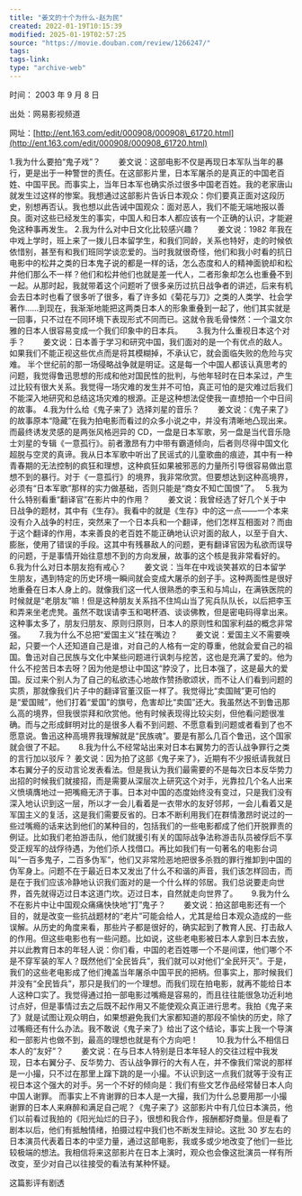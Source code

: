 ```yaml
---
title: "姜文的十个为什么-赵为民"
created: 2022-01-19T10:15:39
modified: 2025-01-19T02:57:25
source: "https://movie.douban.com/review/1266247/"
tags:
tags-link:
type: "archive-web"
---
```


时间： 2003 年 9 月 8 日

出处：网易影视频道

网址：[http://ent.163.com/edit/000908/000908\_61720.html](http://ent.163.com/edit/000908/000908_61720.html)

1.我为什么要拍“鬼子戏”？　　 姜文说：这部电影不仅是再现日本军队当年的暴行，更是出于一种警世的责任。在这部影片里，日本军屠杀的是真正的中国老百姓、中国平民。而事实上，当年日本军也确实杀过很多中国老百姓。我的老家唐山就发生过这样的惨案。我想通过这部影片告诉日本观众：你们要真正面对这段历史，别想再否认。我也想以此告诫中国观众：面对恶人，我们不能无端地报以善良。面对这些已经发生的事实，中国人和日本人都应该有一个正确的认识，才能避免这种事再发生。 2.我为什么对中日文化比较感兴趣？　　 姜文说：1982 年我在中戏上学时，班上来了一拨儿日本留学生，和我们同龄，关系也特好，走的时候依依惜别，甚至有和我们班同学谈恋爱的。当时我就很奇怪，他们和我小时看的抗日电影中的松井之类的日本鬼子说的都是一样的话，怎么态度和人的精神面貌却和松井他们那么不一样？他们和松井他们也就是差一代人，二者形象却怎么也重叠不到一起。从那时起，我就带着这个问题听了很多亲历过抗日战争者的讲述，后来有机会去日本时也看了很多听了很多，看了许多如《菊花与刀》之类的人类学、社会学著作……到现在，我渐渐地能把这两类日本人的形象重叠到一起了，他们其实就是一回事，只不过在不同环境下表现形式不同而已。这就令我毛骨悚然：一个温文尔雅的日本人很容易变成一个我们印象中的日本兵。　　 3.我为什么重视日本这个对手？　　 姜文说：日本善于学习和研究中国，我们面对的是一个有优点的敌人。如果我们不能正视这些优点而是将其模糊掉，不承认它，就会面临失败的危险与灾难。 半个世纪前的那一场侵略战争就是明证。这是每一个中国人都该认真思考的问题，我觉得鲁迅思想的形成和他对国民性的批判，与他年轻时在日本呆过，产生过比较有很大关系。我觉得一场灾难的发生并不可怕，真正可怕的是灾难过后我们不能深入地研究和总结这场灾难的根源。正是这种想法促使我一直想拍一个中日间的故事。 4.我为什么给《鬼子来了》选择刘星的音乐？　　 姜文说：《鬼子来了》的故事原本“隐藏”在我为拍电影而看过的众多小说之中，并没有清晰地凸现出来。而最终诱发灵感的是两张风格迥异的 CD，一盘是日本军歌，另一盘是当代音乐隐士刘星的专辑《一意孤行》。前者激昂有力中带有霸道倾向，后者则尽得中国文化超脱与空灵的真谛。我从日本军歌中听出了民谣式的儿童歌曲的痕迹，其中有一种青春期的无法控制的疯狂和理想，这种疯狂如果被邪恶的力量所引导很容易做出意想不到的暴行。对于《一意孤行》的境界，我非常欣赏。但要想达到这种高境界，必须有“日本军歌”那样的实力做基础，否则只能是“商女不知亡国恨”了。　 5.我为什么特别看重“翻译官”在影片中的作用？　　 姜文说：我曾经选了好几个关于中日战争的题材，其中有《生存》。我看中的就是《生存》中的这一点——一个本来没有介入战争的村庄，突然来了一个日本兵和一个翻译，他们怎样互相面对？而由于这个翻译的作用，本来善良的老百姓不能正确地认识对面的敌人，以至于自大、膨胀，使用了错误的手段。这其中有残暴敌人的问题，更有翻译官因为私欲而误导的问题，于是事情开始往意想不到的方向发展，故事的这个核是我非常看好的。　　 6.我为什么对日本朋友抱有戒心？　　 姜文说：当年在中戏谈笑甚欢的日本留学生朋友，遇到特定的历史环境一瞬间就会变成大屠杀的刽子手。这种两面性是很好地重叠在日本人身上的。就像我们这一代人很熟悉的李玉和与鸠山，在满铁医院的时候就是“老朋友”嘛！但是这种朋友关系挡不住鸠山当了宪兵队队长，以后把李玉和弄来坐老虎凳。虽然不耽误请李玉和喝杯酒、谈谈佛教，但是密电码得拿出来。这种事太多了，朋友归朋友、原则归原则，日本人的原则性和国家利益的概念非常强。　　 7.我为什么不总把“爱国主义”挂在嘴边？　　 姜文说：爱国主义不需要唤起，只要一个人还知道自己是谁，对自己的人格有一定的尊重，他就会爱自己的祖国。鲁迅对自己民族与文化中某些问题进行讽刺与挖苦，这也是充满了爱的。他为什么不挖苦日本去呀？因为他是想让中国这“脖没了，比日本强了，这是最大的爱国。反过来个别人为了自己的私欲违心地故作赞扬歌颂状，而不让人们看到问题的实质，那就像我们片子中的翻译官董汉臣一样了。我觉得比“卖国贼”更可怕的是“爱国贼”，他们打着“爱国”的旗号，危害却比“卖国”还大。我虽然达不到鲁迅那么高的境界，但我很崇拜和欣赏他。他有时候表现得比较尖刻，但他看问题很准确。而与之形成鲜明对比的是很多人看不到问题、不愿意看到问题或者看到了也不愿意说。鲁迅这种高境界我理解就是“民族魂”。要是有那么几百个鲁迅，这个国家就会很了不起。　　 8.我为什么不经常站出来对日本右翼势力的否认战争罪行之类的言行加以驳斥？ 姜文说：因为拍了这部《鬼子来了》，近期有不少报纸请我就日本右翼分子的反动言论发表看法。但是我认为我们最需要的不是每次日本反华势力出招的时候我们就接招，而是需要从深层次上研究这个对手，光靠拉几个名人出来义愤填膺地过一把嘴瘾无济于事。日本对中国的态度始终没有变过，只是我们没有深入地认识到这一层，所以才一会儿看着是一衣带水的友好邻邦，一会儿看着又是军国主义的复活，这是我们需要反省的。日本不断利用我们在群情激昂时说过的一些过嘴瘾的话来达到他们的某种目的，包括我们的一些电影都成了他们开脱罪责的例证。比如我们老拍游击队，他们就援引有关的国际战争法称游击队员被俘后不享受正规军的战俘待遇，为他们杀人找借口。再比如我们有一句著名的电影台词叫“一百多鬼子，二百多伪军”，他们又非常险恶地把很多杀戮的罪行推卸到中国的伪军身上。问题不在于最近日本又发出了什么不和谐的声音，我们该怎样回击，而是在于我们应该冷静地认识我们面对的是一个什么样的邻居。我们总说要走向世界，首先就得迈过日本这道门坎。迈过日本，自然就走向世界了。　　 9.我为什么不在影片中让中国观众痛痛快快地“打”鬼子？　　 姜文说：拍这部电影还有一个目的，就是改变一些抗战题材的“老片”可能会给人，尤其是给日本观众造成的一些误解。从历史的角度来看，那些片子都是很好的，确实起到了教育人民、打击敌人的作用。但这些电影也有一些问题。比如说，这些老电影被日本人拿到日本去放，并以此教育日本的年轻人说：你们看，中国的老百姓哪一个不是间谍，他们哪个不是不穿军装的军人？既然他们“全民皆兵”，我们就可以对他们“全民歼灭”。于是，我们的这些老电影成了他们掩盖当年屠杀中国平民的把柄。但事实上，那时候我们并没有“全民皆兵”，那只是我们的一个理想。而我们现在拍电影，就再不能给日本人这种口实了。我觉得通过拍一部电影过嘴瘾是容易的，而且往往能很急功近利地讨点好，但是事情过去之后既不起作用又不能使观众真正进行思考。我拍《鬼子来了》就是试图让观众明白，如果想避免我们大家都知道的那段不愉快的历史，除了过嘴瘾还有什么办法。我不敢说《鬼子来了》给出了这个结论，事实上我一个导演和一部影片也做不到，最高的理想也就是有个方向吧！　　 10.我为什么不相信日本人的“友好”？　　 姜文说：在与日本人特别是日本年轻人的交往过程中我发现，日本右翼分子、反华势力、否认战争罪行的大有人在，并不像我们常说的那样是一小撮，只不过在那里上蹿下跳的是一小撮。不认识到这一点我们就等于没有正视日本这个强大的对手。另一个不好的倾向是：我们有些文艺作品经常替日本人向中国人谢罪。 而事实上不肯谢罪的日本人是一大撮，我们为什么总要用那一小撮谢罪的日本人来麻醉和满足自己呢？《鬼子来了》这部影片中有几位日本演员，他们以前看过我拍的《阳光灿烂的日子》，很想和我合作，报酬都好商量。但是看了剧本以后，他们有抵触情绪，拍摄过程中我们也不断发生辩论。这批 30 岁左右的日本演员代表着日本的中坚力量，通过这部电影，我或多或少地改变了他们一些比较极端的想法。我相信将来这部影片在日本上演时，观众也会像这批演员一样有所改变，至少对自己以往接受的看法有某种怀疑。

这篇影评有剧透
